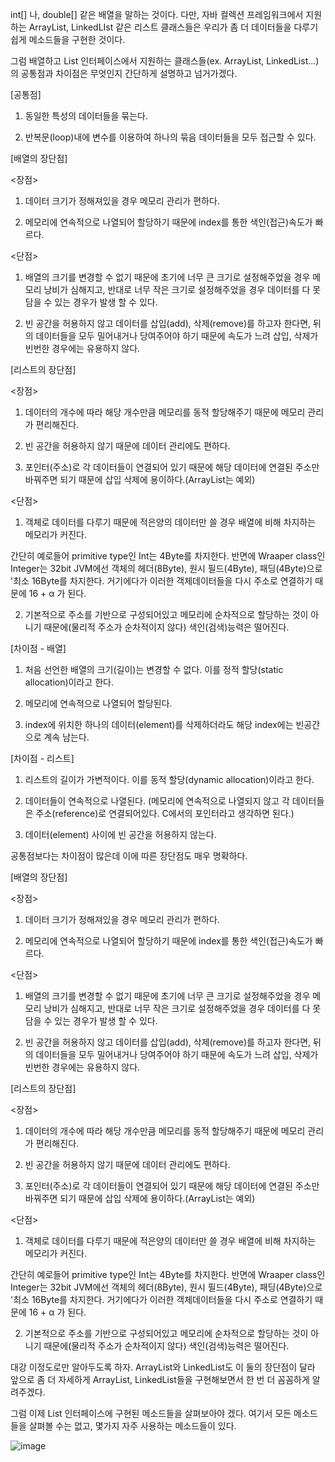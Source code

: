 int[] 나, double[] 같은 배열을 말하는 것이다. 다만, 자바 컬렉션 프레임워크에서 지원하는 ArrayList, LinkedLIst 같은 리스트 클래스들은 우리가 좀 더 데이터들을 다루기 쉽게 메소드들을 구현한 것이다.



그럼 배열하고 List 인터페이스에서 지원하는 클래스들(ex. ArrayList, LinkedList...)의 공통점과 차이점은 무엇인지 간단하게 설명하고 넘거가겠다.





[공통점]

1. 동일한 특성의 데이터들을 묶는다.

2. 반복문(loop)내에 변수를 이용하여 하나의 묶음 데이터들을 모두 접근할 수 있다.



[배열의 장단점]



<장점>

1. 데이터 크기가 정해져있을 경우 메모리 관리가 편하다.

2. 메모리에 연속적으로 나열되어 할당하기 때문에 index를 통한 색인(접근)속도가 빠르다.



<단점>

1. 배열의 크기를 변경할 수 없기 때문에 초기에 너무 큰 크기로 설정해주었을 경우 메모리 낭비가 심해지고, 반대로 너무 작은 크기로 설정해주었을 경우 데이터를 다 못담을 수 있는 경우가 발생 할 수 있다.

2. 빈 공간을 허용하지 않고 데이터를 삽입(add), 삭제(remove)를 하고자 한다면, 뒤의 데이터들을 모두 밀어내거나 당여주어야 하기 때문에 속도가 느려 삽입, 삭제가 빈번한 경우에는 유용하지 않다.





[리스트의 장단점]



<장점>

1. 데이터의 개수에 따라 해당 개수만큼 메모리를 동적 할당해주기 때문에 메모리 관리가 편리해진다.

2. 빈 공간을 허용하지 않기 때문에 데이터 관리에도 편하다.

3. 포인터(주소)로 각 데이터들이 연결되어 있기 때문에 해당 데이터에 연결된 주소만 바꿔주면 되기 때문에 삽입 삭제에 용이하다.(ArrayList는 예외)



<단점>

1. 객체로 데이터를 다루기 때문에 적은양의 데이터만 쓸 경우 배열에 비해 차지하는 메모리가 커진다.

간단히 예로들어 primitive type인 Int는 4Byte를 차지한다. 반면에 Wraaper class인 Integer는 32bit JVM에선 객체의 헤더(8Byte), 원시 필드(4Byte), 패딩(4Byte)으로 '최소 16Byte를 차지한다. 거기에다가 이러한 객체데이터들을 다시 주소로 연결하기 때문에 16 + α 가 된다.

2. 기본적으로 주소를 기반으로 구성되어있고 메모리에 순차적으로 할당하는 것이 아니기 때문에(물리적 주소가 순차적이지 않다) 색인(검색)능력은 떨어진다.









[차이점 - 배열]

1. 처음 선언한 배열의 크기(길이)는 변경할 수 없다. 이를 정적 할당(static allocation)이라고 한다.

2. 메모리에 연속적으로 나열되어 할당된다.

3. index에 위치한 하나의 데이터(element)를 삭제하더라도 해당 index에는 빈공간으로 계속 남는다.



[차이점 - 리스트]

1. 리스트의 길이가 가변적이다. 이를 동적 할당(dynamic allocation)이라고 한다.

2. 데이터들이 연속적으로 나열된다. (메모리에 연속적으로 나열되지 않고 각 데이터들은 주소(reference)로 연결되어있다. C에서의 포인터라고 생각하면 된다.)

3. 데이터(element) 사이에 빈 공간을 허용하지 않는다.


공통점보다는 차이점이 많은데 이에 따른 장단점도 매우 명확하다.





[배열의 장단점]



<장점>

1. 데이터 크기가 정해져있을 경우 메모리 관리가 편하다.

2. 메모리에 연속적으로 나열되어 할당하기 때문에 index를 통한 색인(접근)속도가 빠르다.



<단점>

1. 배열의 크기를 변경할 수 없기 때문에 초기에 너무 큰 크기로 설정해주었을 경우 메모리 낭비가 심해지고, 반대로 너무 작은 크기로 설정해주었을 경우 데이터를 다 못담을 수 있는 경우가 발생 할 수 있다.

2. 빈 공간을 허용하지 않고 데이터를 삽입(add), 삭제(remove)를 하고자 한다면, 뒤의 데이터들을 모두 밀어내거나 당여주어야 하기 때문에 속도가 느려 삽입, 삭제가 빈번한 경우에는 유용하지 않다.





[리스트의 장단점]



<장점>

1. 데이터의 개수에 따라 해당 개수만큼 메모리를 동적 할당해주기 때문에 메모리 관리가 편리해진다.

2. 빈 공간을 허용하지 않기 때문에 데이터 관리에도 편하다.

3. 포인터(주소)로 각 데이터들이 연결되어 있기 때문에 해당 데이터에 연결된 주소만 바꿔주면 되기 때문에 삽입 삭제에 용이하다.(ArrayList는 예외)



<단점>

1. 객체로 데이터를 다루기 때문에 적은양의 데이터만 쓸 경우 배열에 비해 차지하는 메모리가 커진다.

간단히 예로들어 primitive type인 Int는 4Byte를 차지한다. 반면에 Wraaper class인 Integer는 32bit JVM에선 객체의 헤더(8Byte), 원시 필드(4Byte), 패딩(4Byte)으로 '최소 16Byte를 차지한다. 거기에다가 이러한 객체데이터들을 다시 주소로 연결하기 때문에 16 + α 가 된다.

2. 기본적으로 주소를 기반으로 구성되어있고 메모리에 순차적으로 할당하는 것이 아니기 때문에(물리적 주소가 순차적이지 않다) 색인(검색)능력은 떨어진다.







대강 이정도로만 알아두도록 하자. ArrayList와 LinkedList도 이 둘의 장단점이 달라 앞으로 좀 더 자세하게 ArrayList, LinkedList들을 구현해보면서 한 번 더 꼼꼼하게 알려주겠다.









그럼 이제 List 인터페이스에 구현된 메소드들을 살펴보아야 겠다. 여기서 모든 메소드들을 살펴볼 수는 없고, 몇가지 자주 사용하는 메소드들이 있다.

![image](https://img1.daumcdn.net/thumb/R1280x0/?scode=mtistory2&fname=https%3A%2F%2Fblog.kakaocdn.net%2Fdn%2FbD25oy%2FbtqKjcJw8ME%2FMhhaKCzEFHOQR3wqXruzYK%2Fimg.png)